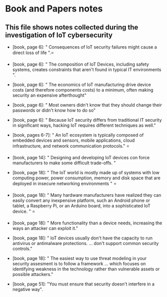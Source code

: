 # Book and Papers notes
## This file shows notes collected during the investigation of IoT cybersecurity

* [book, page 6]: " Consequences of IoT security failures might cause a direct loss of life ".⭐

* [book, page 6]: " The composition of IoT Devices, including safety systems, creates constraints that aren't found in typical IT environments ".

* [book, page 6]: " The economics of IoT manufacturing drive device costs (and therefore components costs) to a minimum, often making security an expensive afterthought"

* [book, page 6]: " Most owners didn't know that they should change their passwords or didn't know how to do so"

* [book, page 6]: " Because IoT security differs from traditional IT security in significant ways, hacking IoT requires different techniques as well."

* [book, pages 6-7]: " An IoT ecosystem is typically composed of embedded devices and sensors, mobile applications, cloud infrastructure, and network communication protocols." ⭐

* [book, page 14]: " Designing and developing IoT devices con force manufacturers to make some difficult trade-offs. "

* [book, page 18]: " The IoT world is mostly made up of systems with low computing power, power consumption, memory and disk space that are deployed in insecure networking environments " ⭐

* [book, page 18]: " Many hardware manufacturers have realized they can easily convert any inexpensive platform, such an Android phone or tablet, a Raspberry Pi, or an Arduino board, into a sophisticated IoT device. "  ⭐

* [book, page 18]: " More functionality than a device needs, increasing the ways an attacker can exploit it."

* [book, page 18]: " IoT devices usually don't have the capacity to run antivirus or antimalware protections. ... don't support common security controls."

* [book, page 18]: " The easiest way to use threat modeling in your security assesment is to follow a framework ... which focuses on identifying weakness in the technology rather than vulnerable assets or possible attackers." 

* [book, page 51]: "You must ensure that security doesn't interfere in a negative way".


